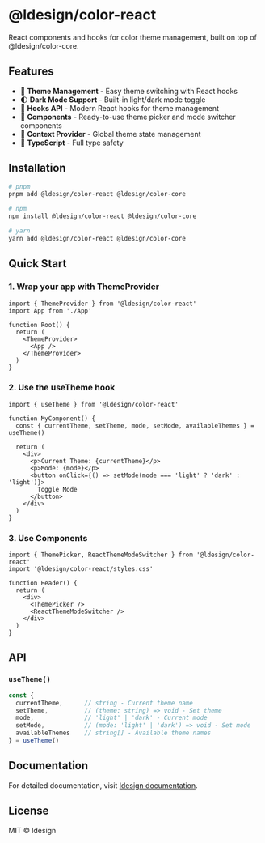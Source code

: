 # @ldesign/color-react

React components and hooks for color theme management, built on top of @ldesign/color-core.

## Features

- 🎨 **Theme Management** - Easy theme switching with React hooks
- 🌓 **Dark Mode Support** - Built-in light/dark mode toggle
- 🎯 **Hooks API** - Modern React hooks for theme management
- 🧩 **Components** - Ready-to-use theme picker and mode switcher components
- 🔌 **Context Provider** - Global theme state management
- 💪 **TypeScript** - Full type safety

## Installation

```bash
# pnpm
pnpm add @ldesign/color-react @ldesign/color-core

# npm
npm install @ldesign/color-react @ldesign/color-core

# yarn
yarn add @ldesign/color-react @ldesign/color-core
```

## Quick Start

### 1. Wrap your app with ThemeProvider

```tsx
import { ThemeProvider } from '@ldesign/color-react'
import App from './App'

function Root() {
  return (
    <ThemeProvider>
      <App />
    </ThemeProvider>
  )
}
```

### 2. Use the useTheme hook

```tsx
import { useTheme } from '@ldesign/color-react'

function MyComponent() {
  const { currentTheme, setTheme, mode, setMode, availableThemes } = useTheme()

  return (
    <div>
      <p>Current Theme: {currentTheme}</p>
      <p>Mode: {mode}</p>
      <button onClick={() => setMode(mode === 'light' ? 'dark' : 'light')}>
        Toggle Mode
      </button>
    </div>
  )
}
```

### 3. Use Components

```tsx
import { ThemePicker, ReactThemeModeSwitcher } from '@ldesign/color-react'
import '@ldesign/color-react/styles.css'

function Header() {
  return (
    <div>
      <ThemePicker />
      <ReactThemeModeSwitcher />
    </div>
  )
}
```

## API

### `useTheme()`

```typescript
const {
  currentTheme,      // string - Current theme name
  setTheme,          // (theme: string) => void - Set theme
  mode,              // 'light' | 'dark' - Current mode
  setMode,           // (mode: 'light' | 'dark') => void - Set mode
  availableThemes    // string[] - Available theme names
} = useTheme()
```

## Documentation

For detailed documentation, visit [ldesign documentation](https://ldesign.dev/color).

## License

MIT © ldesign

